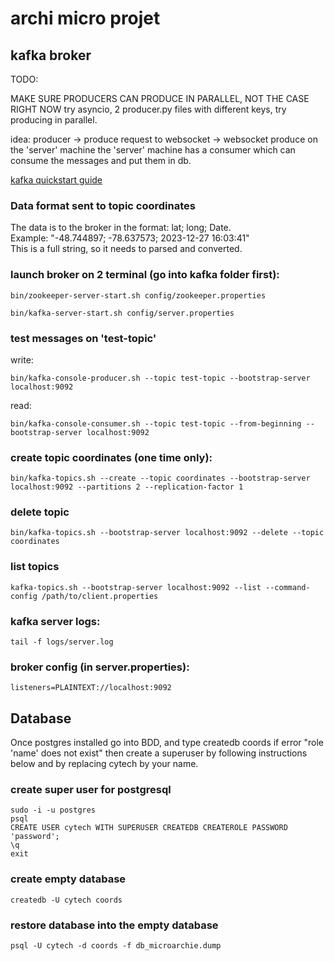 # archi micro projet

## kafka broker
TODO:

MAKE SURE PRODUCERS CAN PRODUCE IN PARALLEL, NOT THE CASE RIGHT NOW
try asyncio, 2 producer.py files with different keys, try producing
in parallel.

idea: 
producer -> produce request to websocket -> websocket produce on the 'server' machine
the 'server' machine has a consumer which can consume the messages and put them 
in db.

[kafka quickstart guide](https://kafka.apache.org/quickstart)

### Data format sent to topic coordinates

The data is to the broker in the format: lat; long; Date.<br>
Example: "-48.744897; -78.637573; 2023-12-27 16:03:41" <br>
This is a full string, so it needs to parsed and converted.


### launch broker on 2 terminal (go into kafka folder first):
    
    bin/zookeeper-server-start.sh config/zookeeper.properties
    
    bin/kafka-server-start.sh config/server.properties

### test messages on 'test-topic'

write: 

    bin/kafka-console-producer.sh --topic test-topic --bootstrap-server localhost:9092

read: 

    bin/kafka-console-consumer.sh --topic test-topic --from-beginning --bootstrap-server localhost:9092

### create topic coordinates (one time only):

    bin/kafka-topics.sh --create --topic coordinates --bootstrap-server localhost:9092 --partitions 2 --replication-factor 1

### delete topic

	bin/kafka-topics.sh --bootstrap-server localhost:9092 --delete --topic coordinates

### list topics

	kafka-topics.sh --bootstrap-server localhost:9092 --list --command-config /path/to/client.properties
	
### kafka server logs:
    
    tail -f logs/server.log

### broker config (in server.properties):

    listeners=PLAINTEXT://localhost:9092
    
## Database

Once postgres installed
go into BDD, and type createdb coords
if error "role 'name' does not exist" then create a superuser
by following instructions below and by replacing cytech by
your name.

### create super user for postgresql

    sudo -i -u postgres
    psql
    CREATE USER cytech WITH SUPERUSER CREATEDB CREATEROLE PASSWORD 'password';
    \q
    exit

### create empty database

    createdb -U cytech coords

### restore database into the empty database

    psql -U cytech -d coords -f db_microarchie.dump